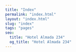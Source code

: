 ```yaml
---
title: "Index"
permalink: "index.html"
layout: "index.html"
slug: "index"
tags: "pages"
seo:
  title: "Hotel Almada 234"
  og_title: "Hotel Almada 234"
---
```



